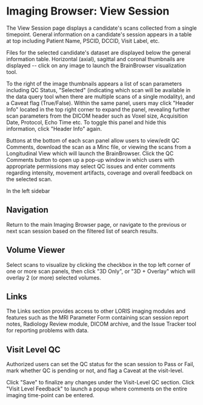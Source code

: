 # Imaging Browser: View Session

The View Session page displays a candidate's scans collected from
a single timepoint.  General information on a candidate's session
appears in a table at top including Patient Name, PSCID, DCCID,
Visit Label, etc.

Files for the selected candidate's dataset are displayed below the
general information table. Horizontal (axial), sagittal and coronal
thumbnails are displayed -- click on any image to launch the
BrainBrowser visualization tool.

To the right of the image thumbnails appears a list of scan parameters
including QC Status, "Selected" (indicating which scan will be
available in the data query tool when there are multiple scans of
a single modality), and a Caveat flag (True/False). Within the same
panel, users may click "Header Info" located in the top right corner
to expand the panel, revealing further scan parameters from the
DICOM header such as Voxel size, Acquisition Date, Protocol, Echo
Time etc. To toggle this panel and hide this information, click
"Header Info" again.

Buttons at the bottom of each scan panel allow users to view/edit
QC Comments, download the scan as a Minc file, or viewing the scans
from a Longitudinal View which will launch the BrainBrowser. Click
the QC Comments button to open up a pop-up window in which users
with appropriate permissions may select QC issues and enter comments
regarding intensity, movement artifacts, coverage and overall
feedback on the selected scan.

In the left sidebar

## Navigation

Return to the main Imaging Browser page, or navigate to the previous
or next scan session based on the filtered list of search results.

## Volume Viewer

Select scans to visualize by clicking the checkbox in the top left
corner of one or more scan panels, then click "3D Only", or "3D +
Overlay" which will overlay 2 (or more) selected volumes.

## Links

The Links section provides access to other LORIS imaging modules
and features such as the MRI Parameter Form containing scan session
report notes, Radiology Review module, DICOM archive, and the Issue
Tracker tool for reporting problems with data.

## Visit Level QC

Authorized users can set the QC status for the scan session to Pass
or Fail, mark whether QC is pending or not, and flag a Caveat at
the visit-level.

Click "Save" to finalize any changes under the Visit-Level QC
section. Click "Visit Level Feedback" to launch a popup where
comments on the entire imaging time-point can be entered.


